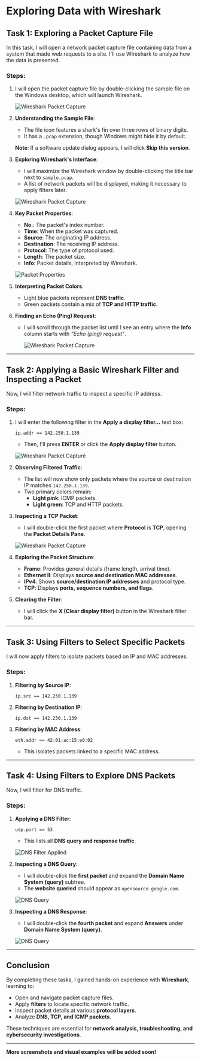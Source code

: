 # Exploring Data with Wireshark

## Task 1: Exploring a Packet Capture File

In this task, I will open a network packet capture file containing data from a system that made web requests to a site. I'll use Wireshark to analyze how the data is presented.

### Steps:
1. I will open the packet capture file by double-clicking the sample file on the Windows desktop, which will launch Wireshark.

   ![Wireshark Packet Capture](https://i.imgur.com/sSkYCcl.png)


2. **Understanding the Sample File**:
   - The file icon features a shark's fin over three rows of binary digits.
   - It has a `.pcap` extension, though Windows might hide it by default.

   **Note**: If a software update dialog appears, I will click **Skip this version**.

3. **Exploring Wireshark's Interface**:
   - I will maximize the Wireshark window by double-clicking the title bar next to `sample.pcap`.
   - A list of network packets will be displayed, making it necessary to apply filters later.

   ![Wireshark Packet Capture](https://i.imgur.com/cTdEikj.png)


4. **Key Packet Properties**:
   - **No.**: The packet's index number.
   - **Time**: When the packet was captured.
   - **Source**: The originating IP address.
   - **Destination**: The receiving IP address.
   - **Protocol**: The type of protocol used.
   - **Length**: The packet size.
   - **Info**: Packet details, interpreted by Wireshark.

   ![Packet Properties](images/packet_properties.png)

5. **Interpreting Packet Colors**:
   - Light blue packets represent **DNS traffic**.
   - Green packets contain a mix of **TCP and HTTP traffic**.


6. **Finding an Echo (Ping) Request**:
   - I will scroll through the packet list until I see an entry where the **Info** column starts with _"Echo (ping) request"_.
  
     ![Wireshark Packet Capture](https://i.imgur.com/EPXsies.png)


---

## Task 2: Applying a Basic Wireshark Filter and Inspecting a Packet

Now, I will filter network traffic to inspect a specific IP address.

### Steps:
1. I will enter the following filter in the **Apply a display filter...** text box:
   ```plaintext
   ip.addr == 142.250.1.139
   ```
   - Then, I'll press **ENTER** or click the **Apply display filter** button.

   ![Wireshark Packet Capture](https://i.imgur.com/AAMNGhG.png)


2. **Observing Filtered Traffic**:
   - The list will now show only packets where the source or destination IP matches `142.250.1.139`.
   - Two primary colors remain:
     - **Light pink**: ICMP packets.
     - **Light green**: TCP and HTTP packets.


3. **Inspecting a TCP Packet**:
   - I will double-click the first packet where **Protocol** is **TCP**, opening the **Packet Details Pane**.

    ![Wireshark Packet Capture](https://i.imgur.com/9nK4R9f.png)

4. **Exploring the Packet Structure**:
   - **Frame**: Provides general details (frame length, arrival time).
   - **Ethernet II**: Displays **source and destination MAC addresses**.
   - **IPv4**: Shows **source/destination IP addresses** and protocol type.
   - **TCP**: Displays **ports, sequence numbers, and flags**.

5. **Clearing the Filter**:
   - I will click the **X (Clear display filter)** button in the Wireshark filter bar.

---

## Task 3: Using Filters to Select Specific Packets

I will now apply filters to isolate packets based on IP and MAC addresses.

### Steps:
1. **Filtering by Source IP**:
   ```plaintext
   ip.src == 142.250.1.139
   ```

2. **Filtering by Destination IP**:
   ```plaintext
   ip.dst == 142.250.1.139
   ```

3. **Filtering by MAC Address**:
   ```plaintext
   eth.addr == 42:01:ac:15:e0:02
   ```
   - This isolates packets linked to a specific MAC address.

---

## Task 4: Using Filters to Explore DNS Packets

Now, I will filter for DNS traffic.

### Steps:
1. **Applying a DNS Filter**:
   ```plaintext
   udp.port == 53
   ```
   - This lists all **DNS query and response traffic**.

   ![DNS Filter Applied](https://i.imgur.com/AZ2ZC66.png)

2. **Inspecting a DNS Query**:
   - I will double-click the **first packet** and expand the **Domain Name System (query)** subtree.
   - The **website queried** should appear as `opensource.google.com`.

   ![DNS Query](https://i.imgur.com/yLE9bWX.png)

3. **Inspecting a DNS Response**:
   - I will double-click the **fourth packet** and expand **Answers** under **Domain Name System (query)**.
  
   ![DNS Query](https://i.imgur.com/3s1Q2li.png)  

---

## Conclusion

By completing these tasks, I gained hands-on experience with **Wireshark**, learning to:
- Open and navigate packet capture files.
- Apply **filters** to locate specific network traffic.
- Inspect packet details at various **protocol layers**.
- Analyze **DNS, TCP, and ICMP packets**.

These techniques are essential for **network analysis, troubleshooting, and cybersecurity investigations**.

---

**More screenshots and visual examples will be added soon!**
